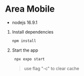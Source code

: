 # Area Mobile

<!-- - nodejs 22.9.0 -->
- nodejs 16.9.1 

1. Install dependencies

   ```bash
   npm install
   ```

2. Start the app

   ```bash
    npx expo start
   ```
   > use flag "-c" to clear cache
